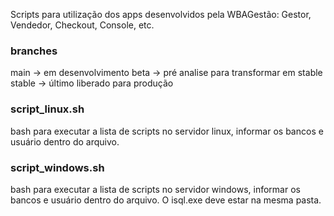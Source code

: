 Scripts para utilização dos apps desenvolvidos pela WBAGestão: Gestor, Vendedor, Checkout, Console, etc.

### branches
main -> em desenvolvimento
beta -> pré analise para transformar em stable
stable -> último liberado para produção


### script_linux.sh
bash para executar a lista de scripts no servidor linux, informar os bancos e usuário dentro do arquivo.


### script_windows.sh
bash para executar a lista de scripts no servidor windows, informar os bancos e usuário dentro do arquivo.
O isql.exe deve estar na mesma pasta.
